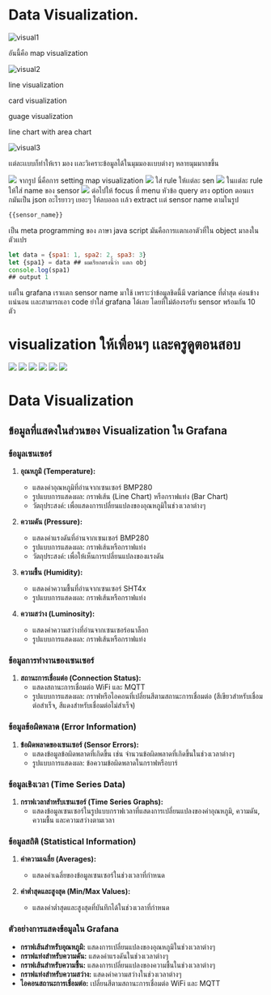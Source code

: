 # Data Visualization.

<img title="a title" alt="visual1" src="./vi1.png">

อันนี้คือ map visualization

<img title="a title" alt="visual2" src="./vi2.png">

line visualization

card visualization

guage visualization

line chart with area chart


<img title="a title" alt="visual3" src="./vi3.png">

เเต่ละเเบบก็ทำให้เรา มอง เเละวิเคราะข้อมูลได้ในมุมมองเเบบต่างๆ หลายมุมมากขขึ้น

<img  src="./vi4.png">
จากรูป นี่คือการ setting map visualization


<img  src="./vi5.png">
ใส่ rule ให้เเต่ละ sen

<img  src="./vi6.png">
ในเเต่ละ rule ให้ใส่ name ของ sensor


<img  src="./vi7.png">
ต่อไปให้ focus ที่ menu หัวข้อ query ตรง option ตอนเเรกมันเป็น json อะไรยาวๆ เยอะๆ ให้ลบออก เเล้ว extract เเต่ sensor name ตามในรูป

```js
{{sensor_name}}
```
เป็น meta programming ของ ภาษา java script มันคือการเเตกเอาตัวที่ใน object มาลงในตัวเเปร

```js
let data = {spa1: 1, spa2: 2, spa3: 3}
let {spa1} = data ## ผมเรียกตรงนี้ว่า เเตก obj
console.log(spa1)
## output 1
```

เเต่ใน grafana เราเเตก sensor name มาใช้ เพราะว่าข้อมูลชิดนี้มี variance ที่ต่ำสุด ค่อนข้างเเน่นอน เเละสามารถเอา code ยำใส่ grafana ได้เลย โดยที่ไม่ต้องรอรับ sensor พร้อมกัน 10 ตัว

# visualization ให้เพื่อนๆ เเละครูดูตอนสอบ

<img  src="./vi7.png">
<img  src="./vi8.jpg">
<img  src="./vi9.jpg">
<img  src="./vi10.png">
<img  src="./vi11.png">
<img  src="./vi12.png">

# Data Visualization

## ข้อมูลที่แสดงในส่วนของ Visualization ใน Grafana

### ข้อมูลเซนเซอร์

1. **อุณหภูมิ (Temperature):**
   - แสดงค่าอุณหภูมิที่อ่านจากเซนเซอร์ BMP280
   - รูปแบบการแสดงผล: กราฟเส้น (Line Chart) หรือกราฟแท่ง (Bar Chart)
   - วัตถุประสงค์: เพื่อแสดงการเปลี่ยนแปลงของอุณหภูมิในช่วงเวลาต่างๆ

2. **ความดัน (Pressure):**
   - แสดงค่าแรงดันที่อ่านจากเซนเซอร์ BMP280
   - รูปแบบการแสดงผล: กราฟเส้นหรือกราฟแท่ง
   - วัตถุประสงค์: เพื่อให้เห็นการเปลี่ยนแปลงของแรงดัน

3. **ความชื้น (Humidity):**
   - แสดงค่าความชื้นที่อ่านจากเซนเซอร์ SHT4x
   - รูปแบบการแสดงผล: กราฟเส้นหรือกราฟแท่ง

4. **ความสว่าง (Luminosity):**
   - แสดงค่าความสว่างที่อ่านจากเซนเซอร์อนาล็อก
   - รูปแบบการแสดงผล: กราฟเส้นหรือกราฟแท่ง

### ข้อมูลการทำงานของเซนเซอร์

1. **สถานะการเชื่อมต่อ (Connection Status):**
   - แสดงสถานะการเชื่อมต่อ WiFi และ MQTT
   - รูปแบบการแสดงผล: กราฟหรือไอคอนที่เปลี่ยนสีตามสถานะการเชื่อมต่อ (สีเขียวสำหรับเชื่อมต่อสำเร็จ, สีแดงสำหรับเชื่อมต่อไม่สำเร็จ)

### ข้อมูลข้อผิดพลาด (Error Information)

1. **ข้อผิดพลาดของเซนเซอร์ (Sensor Errors):**
   - แสดงข้อมูลข้อผิดพลาดที่เกิดขึ้น เช่น จำนวนข้อผิดพลาดที่เกิดขึ้นในช่วงเวลาต่างๆ
   - รูปแบบการแสดงผล: ข้อความข้อผิดพลาดในกราฟหรือบาร์

### ข้อมูลเชิงเวลา (Time Series Data)

1. **กราฟเวลาสำหรับเซนเซอร์ (Time Series Graphs):**
   - แสดงข้อมูลเซนเซอร์ในรูปแบบกราฟเวลาที่แสดงการเปลี่ยนแปลงของค่าอุณหภูมิ, ความดัน, ความชื้น และความสว่างตามเวลา

### ข้อมูลสถิติ (Statistical Information)

1. **ค่าความเฉลี่ย (Averages):**
   - แสดงค่าเฉลี่ยของข้อมูลเซนเซอร์ในช่วงเวลาที่กำหนด

2. **ค่าต่ำสุดและสูงสุด (Min/Max Values):**
   - แสดงค่าต่ำสุดและสูงสุดที่บันทึกได้ในช่วงเวลาที่กำหนด

### ตัวอย่างการแสดงข้อมูลใน Grafana

- **กราฟเส้นสำหรับอุณหภูมิ:** แสดงการเปลี่ยนแปลงของอุณหภูมิในช่วงเวลาต่างๆ
- **กราฟแท่งสำหรับความดัน:** แสดงค่าแรงดันในช่วงเวลาต่างๆ
- **กราฟเส้นสำหรับความชื้น:** แสดงการเปลี่ยนแปลงของความชื้นในช่วงเวลาต่างๆ
- **กราฟแท่งสำหรับความสว่าง:** แสดงค่าความสว่างในช่วงเวลาต่างๆ
- **ไอคอนสถานะการเชื่อมต่อ:** เปลี่ยนสีตามสถานะการเชื่อมต่อ WiFi และ MQTT
